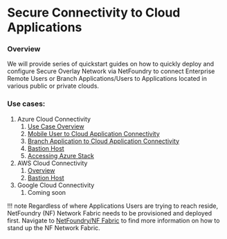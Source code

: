 # Secure Connectivity to Cloud Applications
### Overview
We will provide series of quickstart guides on how to quickly deploy and configure Secure Overlay Network via NetFoundry to connect Enterprise Remote Users or Branch Applications/Users to Applications located in various public or private clouds.

### Use cases:
1. Azure Cloud Connectivity
    1. [Use Case Overview](azure/intro.md)
    1. [Mobile User to Cloud Application Connectivity](azure/connectUser2App.md)
    1. [Branch Application to Cloud Application Connectivity](azure/connectApp2App.md)
    1. [Bastion Host](azure/azure-bastion.md)
    1. [Accessing Azure Stack](azure/accessing-azure-stack.md)
1. AWS Cloud Connectivity
    1. [Overview](aws/intro.md)
    1. [Bastion Host](aws/aws-bastion.md)
1. Google Cloud Connectivity
    1. Coming soon


!!! note
    Regardless of where Applications Users are trying to reach reside, NetFoundry (NF) Network Fabric needs to be provisioned and deployed first.
    Navigate to [NetFoundry/NF Fabric](netfoundry/intro.md) to find more information on how to stand up the NF Network Fabric.
